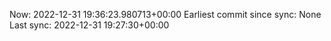 Now: 2022-12-31 19:36:23.980713+00:00 Earliest commit since sync: None Last sync: 2022-12-31 19:27:30+00:00
